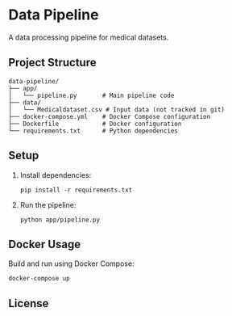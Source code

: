 # Data Pipeline

A data processing pipeline for medical datasets.

## Project Structure

```
data-pipeline/
├── app/
│   └── pipeline.py       # Main pipeline code
├── data/
│   └── Medicaldataset.csv # Input data (not tracked in git)
├── docker-compose.yml    # Docker Compose configuration
├── Dockerfile            # Docker configuration
└── requirements.txt      # Python dependencies
```

## Setup

1. Install dependencies:
   ```
   pip install -r requirements.txt
   ```

2. Run the pipeline:
   ```
   python app/pipeline.py
   ```

## Docker Usage

Build and run using Docker Compose:

```
docker-compose up
```

## License
